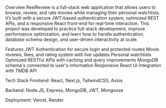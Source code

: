 Overview
ReelReview is a full-stack web application that allows users to browse, review, and rate movies while managing their personal watchlists.
It’s built with a secure JWT-based authentication system, optimized REST APIs, and a responsive React front-end for real-time interaction.
This project was developed to practice full-stack development, improve performance optimization, and learn how to handle authentication, database schema design, and user-driven interactivity at scale.


Features
JWT Authentication for secure login and protected routes
Movie reviews, likes, and rating system with live updates
Personal watchlists
Optimized RESTful APIs with caching and query improvements
MongoDB schema's connected to user's information
Responsive React UI
Integration with TMDB API

Tech Stack
Frontend: React, Next.js, TailwindCSS, Axios

Backend: Node.JS, Express, MongoDB, JWT, Mongoose

Deployment: Vercel, Render

